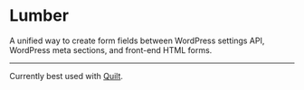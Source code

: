 # Lumber 

A unified way to create form fields between WordPress settings API, WordPress meta sections, and front-end HTML forms.

---

Currently best used with [Quilt](https://github.com/zanematthew/quilt).